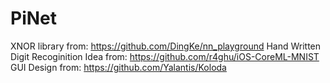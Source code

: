 # PiNet

XNOR library from: https://github.com/DingKe/nn_playground
Hand Written Digit Recoginition Idea from: https://github.com/r4ghu/iOS-CoreML-MNIST
GUI Design from: https://github.com/Yalantis/Koloda

